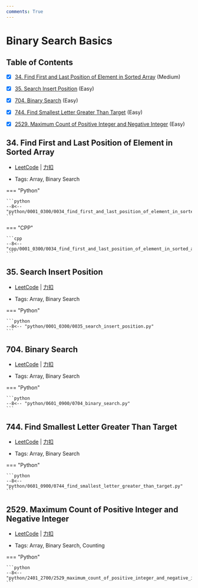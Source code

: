 ```yaml
---
comments: True
---
```


# Binary Search Basics

## Table of Contents

- [x] [34. Find First and Last Position of Element in Sorted Array](#34-find-first-and-last-position-of-element-in-sorted-array) (Medium)
- [x] [35. Search Insert Position](#35-search-insert-position) (Easy)
- [x] [704. Binary Search](#704-binary-search) (Easy)
- [x] [744. Find Smallest Letter Greater Than Target](#744-find-smallest-letter-greater-than-target) (Easy)
- [x] [2529. Maximum Count of Positive Integer and Negative Integer](#2529-maximum-count-of-positive-integer-and-negative-integer) (Easy)


## 34. Find First and Last Position of Element in Sorted Array

-    [LeetCode](https://leetcode.com/problems/find-first-and-last-position-of-element-in-sorted-array/) | [力扣](https://leetcode.cn/problems/find-first-and-last-position-of-element-in-sorted-array/)

-   Tags: Array, Binary Search

=== "Python"

    ```python
    --8<-- "python/0001_0300/0034_find_first_and_last_position_of_element_in_sorted_array.py"
    ```

=== "CPP"

    ```cpp
    --8<-- "cpp/0001_0300/0034_find_first_and_last_position_of_element_in_sorted_array.cc"
    ```



## 35. Search Insert Position

-    [LeetCode](https://leetcode.com/problems/search-insert-position/) | [力扣](https://leetcode.cn/problems/search-insert-position/)

-   Tags: Array, Binary Search

=== "Python"

    ```python
    --8<-- "python/0001_0300/0035_search_insert_position.py"
    ```



## 704. Binary Search

-    [LeetCode](https://leetcode.com/problems/binary-search/) | [力扣](https://leetcode.cn/problems/binary-search/)

-   Tags: Array, Binary Search

=== "Python"

    ```python
    --8<-- "python/0601_0900/0704_binary_search.py"
    ```



## 744. Find Smallest Letter Greater Than Target

-    [LeetCode](https://leetcode.com/problems/find-smallest-letter-greater-than-target/) | [力扣](https://leetcode.cn/problems/find-smallest-letter-greater-than-target/)

-   Tags: Array, Binary Search

=== "Python"

    ```python
    --8<-- "python/0601_0900/0744_find_smallest_letter_greater_than_target.py"
    ```



## 2529. Maximum Count of Positive Integer and Negative Integer

-    [LeetCode](https://leetcode.com/problems/maximum-count-of-positive-integer-and-negative-integer/) | [力扣](https://leetcode.cn/problems/maximum-count-of-positive-integer-and-negative-integer/)

-   Tags: Array, Binary Search, Counting

=== "Python"

    ```python
    --8<-- "python/2401_2700/2529_maximum_count_of_positive_integer_and_negative_integer.py"
    ```



